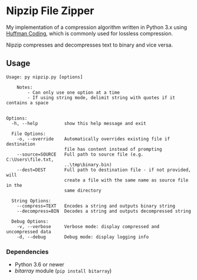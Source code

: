 # Nipzip File Zipper

My implementation of a compression algorithm written in Python 3.x using [Huffman Coding](https://en.wikipedia.org/wiki/Huffman_coding), which is commonly used for lossless compression. 

Nipzip compresses and decompresses text to binary and vice versa.

## Usage
```
Usage: py nipzip.py [options]

    Notes:
        - Can only use one option at a time
        - If using string mode, delimit string with quotes if it contains a space


Options:
  -h, --help          show this help message and exit

  File Options:
    -o, --override    Automatically overrides existing file if destination
                      file has content instead of prompting
    --source=SOURCE   Full path to source file (e.g. C:\Users\file.txt,
                      ..\tmp\binary.bin)
    --dest=DEST       Full path to destination file - if not provided, will
                      create a file with the same name as source file in the
                      same directory

  String Options:
    --compress=TEXT   Encodes a string and outputs binary string
    --decompress=BIN  Decodes a string and outputs decompressed string

  Debug Options:
    -v, --verbose     Verbose mode: display compressed and uncompressed data
    -d, --debug       Debug mode: display logging info
```

### Dependencies
- Python 3.6 or newer
- _bitarray_ module (`pip install bitarray`)

